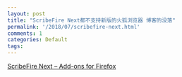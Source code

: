 ```yaml
---
layout: post
title: "ScribeFire Next都不支持新版的火狐浏览器 博客的没落"
permalink: '/2018/07/scribefire-next.html'
comments: 1
categories: Default
tags: 
---
```

[ScribeFire Next – Add-ons for Firefox](https://addons.mozilla.org/en-US/firefox/addon/scribefire-next/)